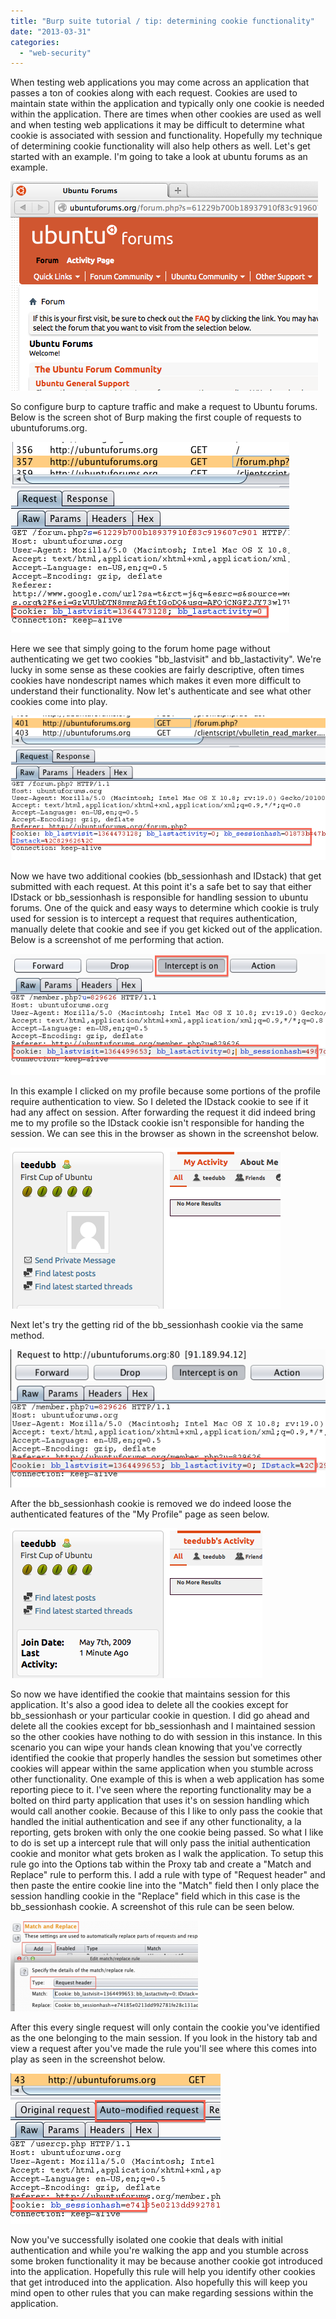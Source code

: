 ```yaml
---
title: "Burp suite tutorial / tip: determining cookie functionality"
date: "2013-03-31"
categories: 
  - "web-security"
---
```


When testing web applications you may come across an application that passes a ton of cookies along with each request. Cookies are used to maintain state within the application and typically only one cookie is needed within the application. There are times when other cookies are used as well and when testing web applications it may be difficult to determine what cookie is associated with session and functionality. Hopefully my technique of determining cookie functionality will also help others as well. Let's get started with an example. I'm going to take a look at ubuntu forums as an example.


![](/assets/UbuntuForumHomePage.png "UbuntuForumHomePage")

So configure burp to capture traffic and make a request to Ubuntu forums. Below is the screen shot of Burp making the first couple of requests to ubuntuforums.org.

![](/assets/BurpUbuntuFirstRequest2.png "BurpUbuntuFirstRequest2")

Here we see that simply going to the forum home page without authenticating we get two cookies "bb\_lastvisit" and bb\_lastactivity". We're lucky in some sense as these cookies are fairly descriptive, often times cookies have nondescript names which makes it even more difficult to understand their functionality. Now let's authenticate and see what other cookies come into play.

![](/assets/AuthUbuntuForum.png "AuthUbuntuForum")

Now we have two additional cookies (bb\_sessionhash and IDstack) that get submitted with each request. At this point it's a safe bet to say that either IDstack or bb\_sessionhash is responsible for handling session to ubuntu forums. One of the quick and easy ways to determine which cookie is truly used for session is to intercept a request that requires authentication, manually delete that cookie and see if you get kicked out of the application. Below is a screenshot of me performing that action.

![](/assets/BurpIntProfileUbuntuForum.png "BurpIntProfileUbuntuForum")

In this example I clicked on my profile because some portions of the profile require authentication to view. So I deleted the IDstack cookie to see if it had any affect on session. After forwarding the request it did indeed bring me to my profile so the IDstack cookie isn't responsible for handing the session. We can see this in the browser as shown in the screenshot below.

![](/assets/UbuntuForumProfileBeforeDelCookie.png "UbuntuForumProfileBeforeDelCookie")

Next let's try the getting rid of the bb\_sessionhash cookie via the same method.

![](/assets/BurpRemBBsessionCookie.png "BurpRemBBsessionCookie")

After the bb\_sessionhash cookie is removed we do indeed loose the authenticated features of the "My Profile" page as seen below.

![](/assets/UbuntuForumProfileAfterDeletingCookie.png "UbuntuForumProfileAfterDeletingCookie")

So now we have identified the cookie that maintains session for this application. It's also a good idea to delete all the cookies except for bb\_sessionhash or your particular cookie in question. I did go ahead and delete all the cookies except for bb\_sessionhash and I maintained session so the other cookies have nothing to do with session in this instance. In this scenario you can wipe your hands clean knowing that you've correctly identified the cookie that properly handles the session but sometimes other cookies will appear within the same application when you stumble across other functionality. One example of this is when a web application has some reporting piece to it. I've seen where the reporting functionality may be a bolted on third party application that uses it's on session handling which would call another cookie. Because of this I like to only pass the cookie that handled the initial authentication and see if any other functionality, a la reporting, gets broken with only the one cookie being passed. So what I like to do is set up a intercept rule that will only pass the initial authentication cookie and monitor what gets broken as I walk the application. To setup this rule go into the Options tab within the Proxy tab and create a "Match and Replace" rule to perform this. I add a rule with type of "Request header" and then paste the entire cookie line into the "Match" field then I only place the session handling cookie in the "Replace" field which in this case is the bb\_sessionhash cookie. A screenshot of this rule can be seen below.

![](/assets/MatchAndReplaceCookie-300x145.png "MatchAndReplaceCookie")

After this every single request will only contain the cookie you've identified as the one belonging to the main session. If you look in the history tab and view a request after you've made the rule you'll see where this comes into play as seen in the screenshot below.

![](/assets/AutoModMatchReplaceRequestForCookie.png "AutoModMatchReplaceRequestForCookie")

Now you've successfully isolated one cookie that deals with initial authentication and while you're walking the app and you stumble across some broken functionality it may be because another cookie got introduced into the application. Hopefully this rule will help you identify other cookies that get introduced into the application. Also hopefully this will keep you mind open to other rules that you can make regarding sessions within the application.
